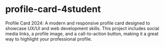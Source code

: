 # profile-card-4student
Profile Card 2024: A modern and responsive profile card designed to showcase UX/UI and web development skills. This project includes social media links, a profile image, and a call-to-action button, making it a great way to highlight your professional profile.
